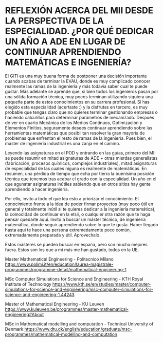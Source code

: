 # REFLEXIÓN ACERCA DEL MII DESDE LA PERSPECTIVA DE LA ESPECIALIDAD. ¿POR QUÉ DEDICAR UN AÑO A ADE EN LUGAR DE CONTINUAR APRENDIENDO MATEMÁTICAS E INGENIERÍA?

El GITI es una muy buena forma de postponer una decisión importante cuando acabas de terminar la EVAU, donde es muy complicado conocer realmente las ramas de la ingeniería y más todavía saber cual te puede gustar. Más adelante se aprende que, si bien todos los ingenieros pasan por una sólida formación técnica, muy pocos terminan utilizando siquiera una pequeña parte de estos conocimientos en su carrera profesional. Si has elegido esta especialidad (acertaste :) y la disfrutas en tercero, es muy probable que tengas claro que no quieres terminar gestionando empresas o haciendo calculillos para determinar parámetros de mecanizado. Después de ver en cuarto Mecánica de los Medios Continuos, Optimización y Elementos Finitios, seguramente desees continuar aprendiendo sobre las herramientas matemáticas que posibilitan resolver la gran mayoría de problemas que enfrentan el resto de ramas de la ingeniería. Pues bien, el master de ingeniería industrial es una zanja en el camino. 

Leyendo las asignaturas en el POD y entrando en las guías, primero del MII se puede resumir en mitad asignaturas de ADE + otras mierdas generalistas (fabricación, procesos químicos, complejos industriales), mitad asignaturas de especialidad de las cuales niguna es realmente de matemáticas. En resumen, una pérdida de tiempo que echa por tierra la buenísima posición técnica que tenemos tras acabar el grado con la especialidad. Un año en el que agunatar asignaturas inútiles sabiendo que en otros sitios hay gente aprendiendo a hacer ingeniería. 

Por ello, invito a todo el que lea esto a priorizar el conocimiento. El conocimiento frente a la idea de poder firmar proyectos (muy poco útil en general y totalmente inútil si te quieres dedicar a la ingeniería matemática), la comodidad de continuar en la etsii, o cualquier otra razón que te haga pensar quedarte aquí. Invito a buscar un máster técnico, de ingeniería matemática, donde seguir aprendiendo sobre lo que te gusta. Haber llegado hasta aqui te hace una persona extremedamente poco común, extremadamente preparada y útil. Aprovechalo. 

Estos másteres se pueden buscar en españa, pero son mucho mejores fuera. Estos son los que a mi más me han gustado, todos en la UE. 

Master Mathematical Engineering - Politecnico Milano
https://www.polimi.it/en/education/laurea-magistrale-programmes/programme-detail/mathematical-engineering-1

MSc Computer Simulations for Science and Engineering - KTH Royal Institute of Technology
https://www.kth.se/en/studies/master/computer-simulations-for-science-and-engineering/msc-computer-simulations-for-science-and-engineering-1.44243

Master of Mathematical Engineering - KU Leuven
https://www.kuleuven.be/programmes/master-mathematical-engineering#About

MSc in Mathematical modelling and computation - Technical University of Denmark
https://www.dtu.dk/english/education/graduate/msc-programmes/mathematical-modelling-and-computation



